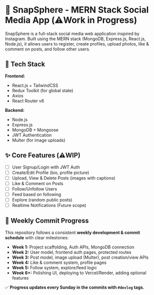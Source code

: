 # 🚀 SnapSphere - MERN Stack Social Media App (⚠️Work in Progress)

SnapSphere is a full-stack social media web application inspired by Instagram. Built using the MERN stack (MongoDB, Express.js, React.js, Node.js), it allows users to register, create profiles, upload photos, like & comment on posts, and follow other users.

## 📌 Tech Stack

**Frontend:**  
- React.js + TailwindCSS  
- Redux Toolkit (for global state)  
- Axios  
- React Router v6  

**Backend:**  
- Node.js  
- Express.js  
- MongoDB + Mongoose  
- JWT Authentication  
- Multer (for image uploads)  

## ✨ Core Features (⚠️WIP)

- [ ] User Signup/Login with JWT Auth  
- [ ] Create/Edit Profile (bio, profile picture)  
- [ ] Upload, View & Delete Posts (images with captions)  
- [ ] Like & Comment on Posts  
- [ ] Follow/Unfollow Users  
- [ ] Feed based on following  
- [ ] Explore (random public posts)  
- [ ] Realtime Notifications (Future scope)  

## 📅 Weekly Commit Progress

This repository follows a consistent **weekly development & commit schedule** with clear milestones:

- **Week 1:** Project scaffolding, Auth APIs, MongoDB connection  
- **Week 2:** User model, frontend auth pages, protected routes  
- **Week 3:** Post model, image upload (Multer), post creation/view APIs  
- **Week 4:** Like & comment system, profile pages  
- **Week 5:** Follow system, explore/feed logic  
- **Week 6+:** Polishing UI, deploying to Vercel/Render, adding optional features

✅ **Progress updates every Sunday in the commits with `#devlog` tags.**


